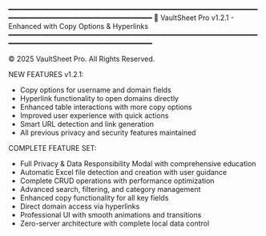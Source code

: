 ━━━━━━━━━━━━━━━━━━━━━━━━━━━━━━━━━━━━━━━━━━━━━━━━━━━━━━━━━━━━━━━━━━━━━━━━━━━━━━━━━━━━━━━━━━━━━
🔐 VaultSheet Pro v1.2.1 - Enhanced with Copy Options & Hyperlinks
━━━━━━━━━━━━━━━━━━━━━━━━━━━━━━━━━━━━━━━━━━━━━━━━━━━━━━━━━━━━━━━━━━━━━━━━━━━━━━━━━━━━━━━━━━━━━

© 2025 VaultSheet Pro. All Rights Reserved.

NEW FEATURES v1.2.1:
- Copy options for username and domain fields
- Hyperlink functionality to open domains directly
- Enhanced table interactions with more copy options
- Improved user experience with quick actions
- Smart URL detection and link generation
- All previous privacy and security features maintained

COMPLETE FEATURE SET:
- Full Privacy & Data Responsibility Modal with comprehensive education
- Automatic Excel file detection and creation with user guidance
- Complete CRUD operations with performance optimization
- Advanced search, filtering, and category management
- Enhanced copy functionality for all key fields
- Direct domain access via hyperlinks
- Professional UI with smooth animations and transitions
- Zero-server architecture with complete local data control
